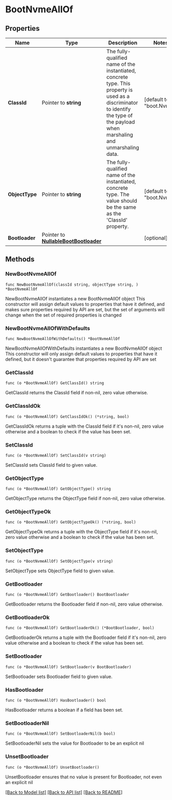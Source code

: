 # BootNvmeAllOf

## Properties

Name | Type | Description | Notes
------------ | ------------- | ------------- | -------------
**ClassId** | Pointer to **string** | The fully-qualified name of the instantiated, concrete type. This property is used as a discriminator to identify the type of the payload when marshaling and unmarshaling data. | [default to "boot.Nvme"]
**ObjectType** | Pointer to **string** | The fully-qualified name of the instantiated, concrete type. The value should be the same as the &#39;ClassId&#39; property. | [default to "boot.Nvme"]
**Bootloader** | Pointer to [**NullableBootBootloader**](BootBootloader.md) |  | [optional] 

## Methods

### NewBootNvmeAllOf

`func NewBootNvmeAllOf(classId string, objectType string, ) *BootNvmeAllOf`

NewBootNvmeAllOf instantiates a new BootNvmeAllOf object
This constructor will assign default values to properties that have it defined,
and makes sure properties required by API are set, but the set of arguments
will change when the set of required properties is changed

### NewBootNvmeAllOfWithDefaults

`func NewBootNvmeAllOfWithDefaults() *BootNvmeAllOf`

NewBootNvmeAllOfWithDefaults instantiates a new BootNvmeAllOf object
This constructor will only assign default values to properties that have it defined,
but it doesn't guarantee that properties required by API are set

### GetClassId

`func (o *BootNvmeAllOf) GetClassId() string`

GetClassId returns the ClassId field if non-nil, zero value otherwise.

### GetClassIdOk

`func (o *BootNvmeAllOf) GetClassIdOk() (*string, bool)`

GetClassIdOk returns a tuple with the ClassId field if it's non-nil, zero value otherwise
and a boolean to check if the value has been set.

### SetClassId

`func (o *BootNvmeAllOf) SetClassId(v string)`

SetClassId sets ClassId field to given value.


### GetObjectType

`func (o *BootNvmeAllOf) GetObjectType() string`

GetObjectType returns the ObjectType field if non-nil, zero value otherwise.

### GetObjectTypeOk

`func (o *BootNvmeAllOf) GetObjectTypeOk() (*string, bool)`

GetObjectTypeOk returns a tuple with the ObjectType field if it's non-nil, zero value otherwise
and a boolean to check if the value has been set.

### SetObjectType

`func (o *BootNvmeAllOf) SetObjectType(v string)`

SetObjectType sets ObjectType field to given value.


### GetBootloader

`func (o *BootNvmeAllOf) GetBootloader() BootBootloader`

GetBootloader returns the Bootloader field if non-nil, zero value otherwise.

### GetBootloaderOk

`func (o *BootNvmeAllOf) GetBootloaderOk() (*BootBootloader, bool)`

GetBootloaderOk returns a tuple with the Bootloader field if it's non-nil, zero value otherwise
and a boolean to check if the value has been set.

### SetBootloader

`func (o *BootNvmeAllOf) SetBootloader(v BootBootloader)`

SetBootloader sets Bootloader field to given value.

### HasBootloader

`func (o *BootNvmeAllOf) HasBootloader() bool`

HasBootloader returns a boolean if a field has been set.

### SetBootloaderNil

`func (o *BootNvmeAllOf) SetBootloaderNil(b bool)`

 SetBootloaderNil sets the value for Bootloader to be an explicit nil

### UnsetBootloader
`func (o *BootNvmeAllOf) UnsetBootloader()`

UnsetBootloader ensures that no value is present for Bootloader, not even an explicit nil

[[Back to Model list]](../README.md#documentation-for-models) [[Back to API list]](../README.md#documentation-for-api-endpoints) [[Back to README]](../README.md)


